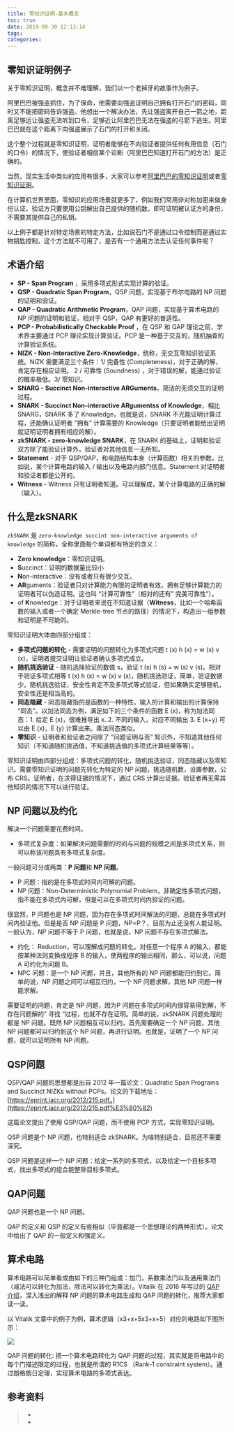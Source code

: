 ```yaml
---
title: 零知识证明-基本概念
toc: true
date: 2019-09-30 12:13:14
tags:
categories:
---
```




## 零知识证明例子

关于零知识证明，概念并不难理解，我们以一个老掉牙的故事作为例子。

阿里巴巴被强盗抓住，为了保命，他需要向强盗证明自己拥有打开石门的密码，同时又不能把密码告诉强盗。他想出一个解决办法，先让强盗离开自己一箭之地，距离足够远让强盗无法听到口令，足够近让阿里巴巴无法在强盗的弓箭下逃生。阿里巴巴就在这个距离下向强盗展示了石门的打开和关闭。

这个整个过程就是零知识证明，证明者能够在不向验证者提供任何有用信息（石门的口令）的情况下，使验证者相信某个论断（阿里巴巴知道打开石门的方法）是正确的。

当然，现实生活中类似的应用有很多，大家可以参考[阿里巴巴的零知识证明](https://songshuhui.net/archives/36968)或者[零知识证明](https://baike.baidu.com/item/%E9%9B%B6%E7%9F%A5%E8%AF%86%E8%AF%81%E6%98%8E)。

在计算机世界里面，零知识的应用场景就更多了，例如我们常用非对称加密来做身份认证，验证方只要使用公钥解出自己提供的随机数，即可证明被认证方的身份，不需要其提供自己的私钥。

以上例子都是针对特定场景的特定方法，比如说石门不是通过口令控制而是通过实物钥匙控制，这个方法就不可用了，是否有一个通用方法去认证任何事件呢？

## 术语介绍

- **SP - Span Program** ，采用多项式形式实现计算的验证。
- **QSP - Quadratic Span Program**，QSP 问题，实现基于布尔电路的 NP 问题的证明和验证。
- **QAP - Quadratic Arithmetic Program**，QAP 问题，实现基于算术电路的 NP 问题的证明和验证，相对于 QSP，QAP 有更好的普适性。
- **PCP - Probabilistically Checkable Proof** ，在 QSP 和 QAP 理论之前，学术界主要通过 PCP 理论实现计算验证。PCP 是一种基于交互的，随机抽查的计算验证系统。
- **NIZK - Non-Interactive Zero-Knowledge**，统称，无交互零知识验证系统。NIZK 需要满足三个条件：1/ 完备性 (Completeness)，对于正确的解，肯定存在相应证明。 2 / 可靠性 (Soundness) ，对于错误的解，能通过验证的概率极低。3/ 零知识。
- **SNARG - Succinct Non-interactive ARGuments**，简洁的无须交互的证明过程。
- **SNARK - Succinct Non-interactive ARgumentss of Knowledge**，相比 SNARG，SNARK 多了 Knowledge，也就是说，SNARK 不光能证明计算过程，还能确认证明者 “拥有” 计算需要的 Knowledge（只要证明者能给出证明就证明证明者拥有相应的解）。
- **zkSNARK - zero-knowledge SNARK**，在 SNARK 的基础上，证明和验证双方除了能验证计算外，验证者对其他信息一无所知。
- **Statement** - 对于 QSP/QAP，和电路结构本身（计算函数）相关的参数。比如说，某个计算电路的输入 / 输出以及电路内部门信息。Statement 对证明者和验证者都是公开的。
- **Witness** - Witness 只有证明者知道。可以理解成，某个计算电路的正确的解（输入）。



## 什么是zkSNARK

`zkSNARK` 是 `zero-knowledge succint non-interactive arguments of knowledge` 的简称，全称里面每个单词都有特定的含义：

- **Zero knowledge**：零知识证明。
- **S**uccinct：证明的数据量比较小
- **N**on-interactive：没有或者只有很少交互。
- **AR**guments：验证者只对计算能力有限的证明者有效。拥有足够计算能力的证明者可以伪造证明。这也叫 “计算可靠性”（相对的还有” 完美可靠性”）。
- of **K**nowledge：对于证明者来说在不知道证据（**Witness**，比如一个哈希函数的输入或者一个确定 Merkle-tree 节点的路径）的情况下，构造出一组参数和证明是不可能的。

零知识证明大体由四部分组成：

- **多项式问题的转化** - 需要证明的问题转化为多项式问题 t (x) h (x) = w (x) v (x)，证明者提交证明让验证者确认多项式成立。
- **随机挑选验证** - 随机选择验证的数值 s，验证 t (s) h (s) = w (s) v (s)。相对于验证多项式相等 t (x) h (x) = w (x) v (x)，随机挑选验证，简单，验证数据少。随机挑选验证，安全性肯定不及多项式等式验证，但如果确实足够随机，安全性还是相当高的。
- **同态隐藏** - 同态隐藏指的是函数的一种特性。输入的计算和输出的计算保持 “同态”。以加法同态为例，满足如下的三个条件的函数 E (x)，称为加法同态：1. 给定 E (x)，很难推导出 x. 2. 不同的输入，对应不同输出 3. E (x+y) 可以由 E (x)，E (y) 计算出来。乘法同态类似。
- **零知识** - 证明者和验证者之间除了 “问题证明与否” 知识外，不知道其他任何知识（不知道随机挑选值，不知道挑选值的多项式计算结果等等）。

零知识证明由四部分组成：多项式问题的转化，随机挑选验证，同态隐藏以及零知识。需要零知识证明的问题先转化为特定的 NP 问题，挑选随机数，设置参数，公布 CRS。证明者，在求得证据的情况下，通过 CRS 计算出证据。验证者再无需其他知识的情况下可以进行验证。

## **NP 问题以及约化**

解决一个问题需要花费时间。

- 多项式复杂度：如果解决问题需要的时间与问题的规模之间是多项式关系，则可以称该问题具有多项式复杂度。

  

一般问题可分成两类：**P 问题**和 **NP 问题**。

- P 问题：指的是在多项式时间内可解的问题。 
- NP 问题：Non-Deterministic Polynomial Problem，非确定性多项式问题，指不能在多项式内可解，但是可以在多项式时间内验证的问题。

很显然，P 问题也是 NP 问题，因为存在多项式时间解法的问题，总能在多项式时间内验证他。但是是否 NP 问题是 P 问题，NP=P？，目前为止还没有人能证明。一般认为，NP 问题不等于 P 问题，也就是说，NP 问题不存在多项式解法。

- 约化： Reduction，可以理解成问题的转化。对任意一个程序 A 的输入，都能按某种法则变换成程序 B 的输入，使两程序的输出相同，那么，可以说，问题 A 可约化为问题 B。
- NPC 问题：是一个 NP 问题，并且，其他所有的 NP 问题都能归约到它。简单的说，NP 问题之间可以相互归约，一个 NP 问题求解，其他 NP 问题一样能求解。

需要证明的问题，肯定是 NP 问题，因为P 问题在多项式时间内很容易得到解，不存在问题解的” 寻找 “过程，也就不存在证明。简单的说，zkSNARK 问题处理的都是 NP 问题。既然 NP 问题相互可以归约，首先需要确定一个 NP 问题，其他 NP 问题都可以归约到这个 NP 问题，再进行证明。也就是，证明了一个 NP 问题，就可以证明所有 NP 问题。



## QSP问题

QSP/QAP 问题的思想都是出自 2012 年一篇论文：Quadratic Span Programs and Succinct NIZKs without PCPs。论文的下载地址：[https://eprint.iacr.org/2012/215.pdf。](https://eprint.iacr.org/2012/215.pdf%E3%80%82)

这篇论文提出了使用 QSP/QAP 问题，而不使用 PCP 方式，实现零知识证明。

QSP 问题是个 NP 问题，也特别适合 zkSNARK。为啥特别适合，目前还不需要深究。

QSP 问题是这样一个 NP 问题：给定一系列的多项式，以及给定一个目标多项式，找出多项式的组合能整除目标多项式。

## QAP问题

QAP 问题也是一个 NP 问题。

QAP 的定义和 QSP 的定义有些相似（毕竟都是一个思想理论的两种形式）。论文中给出了 QAP 的一般定义和强定义。



## **算术电路**

算术电路可以简单看成由如下的三种门组成：加门，系数乘法门以及通用乘法门（减法可以转化为加法，除法可以转化为乘法）。Vitalik 在 2016 年写过的 [QAP 介绍](https://medium.com/@VitalikButerin/quadratic-arithmetic-programs-from-zero-to-hero-f6d558cea649)，深入浅出的解释 NP 问题的算术电路生成和 QAP 问题的转化，推荐大家都读一读。

以 Vitalik 文章中的例子为例，算术逻辑（x3+x+5x3+x+5）对应的电路如下图所示：

![](零知识证明-术语介绍/ssdl.png)

QAP 问题的转化:  把一个算术电路转化为 QAP 问题的过程，其实就是将电路中的每个门描述限定的过程，也就是所谓的 R1CS （Rank-1 constraint system）。通过朗格朗日定理，实现算术电路的多项式表达。

## 参考资料

> - []()
> - []()
